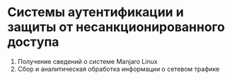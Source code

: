# Системы аутентификации и защиты от несанкционированного доступа

1. Получение сведений о системе Manjaro Linux
2. Сбор и аналитическая обработка информации о сетевом трафике
